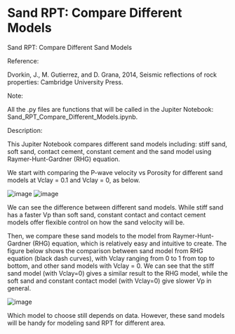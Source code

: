 # Sand RPT: Compare Different Models

Sand RPT: Compare Different Sand Models

Reference: 

Dvorkin, J., M. Gutierrez, and D. Grana, 2014, Seismic reflections of  rock properties: Cambridge University Press.

Note: 

All the .py files are functions that will be called in the Jupiter Notebook: Sand_RPT_Compare_Different_Models.ipynb.

Description:

This Jupiter Notebook compares different sand models including: stiff sand, soft sand, contact cement, constant cement and the sand model using Raymer-Hunt-Gardner (RHG) equation. 

We start with comparing the P-wave velocity vs Porosity for different sand models at Vclay = 0.1 and Vclay = 0, as below.

![image](https://github.com/user-attachments/assets/a61ff148-3e9a-4a01-af20-c3c11e7ca745)
![image](https://github.com/user-attachments/assets/e1906f87-a213-4537-98a6-28884cae4e8f)

We can see the difference between different sand models. While stiff sand has a faster Vp than soft sand, constant contact and contact cement models offer flexible control on how the sand velocity will be.

Then, we compare these sand models to the model from Raymer-Hunt-Gardner (RHG) equation, which is relatively easy and intuitive to create. The figure below shows the comparison between sand model from RHG equation (black dash curves), with Vclay ranging from 0 to 1 from top to bottom, and other sand models with Vclay = 0. We can see that the stiff sand model (with Vclay=0) gives a similar result to the RHG model, while the soft sand and constant contact model (with Vclay=0) give slower Vp in general.

![image](https://github.com/user-attachments/assets/14079120-2e6a-40b1-a99d-fab6c013e8e1)

Which model to choose still depends on data. However, these sand models will be handy for modeling sand RPT for different area.
